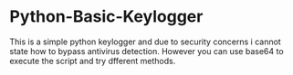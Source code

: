 # Python-Basic-Keylogger
This is a simple python keylogger and due to security concerns i cannot state how to bypass antivirus detection.
However you can use base64 to execute the script and try dfferent methods.
